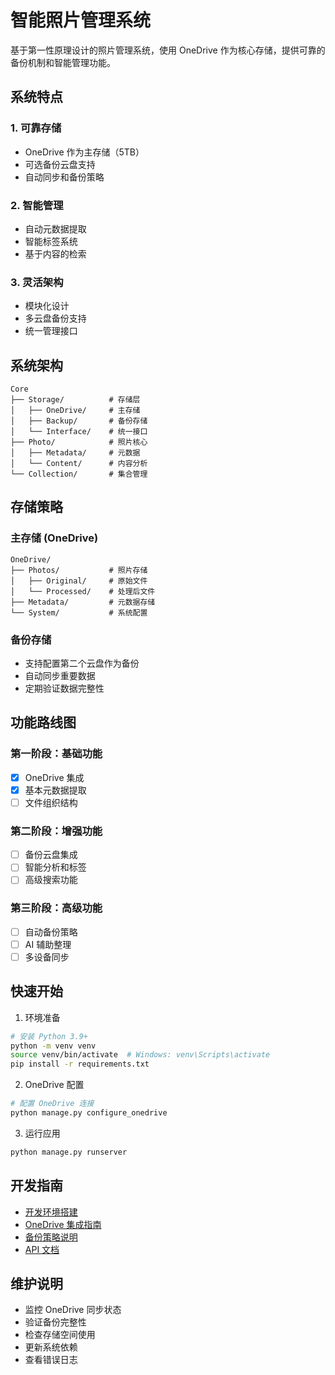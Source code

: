 # 智能照片管理系统

基于第一性原理设计的照片管理系统，使用 OneDrive 作为核心存储，提供可靠的备份机制和智能管理功能。

## 系统特点

### 1. 可靠存储
- OneDrive 作为主存储（5TB）
- 可选备份云盘支持
- 自动同步和备份策略

### 2. 智能管理
- 自动元数据提取
- 智能标签系统
- 基于内容的检索

### 3. 灵活架构
- 模块化设计
- 多云盘备份支持
- 统一管理接口

## 系统架构
```
Core
├── Storage/          # 存储层
│   ├── OneDrive/     # 主存储
│   ├── Backup/       # 备份存储
│   └── Interface/    # 统一接口
├── Photo/            # 照片核心
│   ├── Metadata/     # 元数据
│   └── Content/      # 内容分析
└── Collection/       # 集合管理
```

## 存储策略

### 主存储 (OneDrive)
```
OneDrive/
├── Photos/           # 照片存储
│   ├── Original/     # 原始文件
│   └── Processed/    # 处理后文件
├── Metadata/         # 元数据存储
└── System/           # 系统配置
```

### 备份存储
- 支持配置第二个云盘作为备份
- 自动同步重要数据
- 定期验证数据完整性

## 功能路线图

### 第一阶段：基础功能
- [x] OneDrive 集成
- [x] 基本元数据提取
- [ ] 文件组织结构

### 第二阶段：增强功能
- [ ] 备份云盘集成
- [ ] 智能分析和标签
- [ ] 高级搜索功能

### 第三阶段：高级功能
- [ ] 自动备份策略
- [ ] AI 辅助整理
- [ ] 多设备同步

## 快速开始

1. 环境准备
```bash
# 安装 Python 3.9+
python -m venv venv
source venv/bin/activate  # Windows: venv\Scripts\activate
pip install -r requirements.txt
```

2. OneDrive 配置
```bash
# 配置 OneDrive 连接
python manage.py configure_onedrive
```

3. 运行应用
```bash
python manage.py runserver
```

## 开发指南

- [开发环境搭建](docs/development.md)
- [OneDrive 集成指南](docs/onedrive.md)
- [备份策略说明](docs/backup.md)
- [API 文档](docs/api.md)

## 维护说明

- 监控 OneDrive 同步状态
- 验证备份完整性
- 检查存储空间使用
- 更新系统依赖
- 查看错误日志
